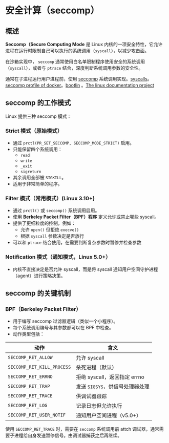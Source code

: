 # 安全计算（seccomp）

## 概述

**Seccomp（Secure Computing Mode** 是 Linux 内核的一项安全特性，它允许进程在运行时限制自己可以执行的系统调用（`syscall`），以减少攻击面。

在沙箱实现中， `seccomp` 通常使用白名单限制程序使用安全的系统调用（`syscall`），或者与 `ptrace` 结合，深度判断系统调用参数的安全性。

通常在子进程运行用户进程前，使用 [seccomp](https://man7.org/linux/man-pages/man2/seccomp.2.html) 系统调用实现。[syscalls](https://man7.org/linux/man-pages/man2/syscalls.2.html)。[seccomp profile of docker](https://github.com/moby/moby/blob/master/profiles/seccomp/default.json)。[bootlin](https://bootlin.com) 。[The linux documentation project](https://tldp.org/guides.html)

## seccomp 的工作模式

Linux 提供三种 seccomp 模式：

### **Strict 模式（原始模式）**

- 通过 `prctl(PR_SET_SECCOMP, SECCOMP_MODE_STRICT)` 启用。
- 只能保留四个系统调用：
  - `read`
  - `write`
  - `_exit`
  - `sigreturn`
- 其余调用全部被 `SIGKILL`。
- 适用于非常简单的程序。

### **Filter 模式（常用模式）(Linux 3.10+)**

- 通过 `prctl()` 或 `seccomp()` 系统调用启用。
- 使用 **Berkeley Packet Filter（BPF）程序** 定义允许或禁止哪些 syscall。
- 提供了更细粒度的控制，例如：
  - 允许 `open()` 但拒绝 `execve()`
  - 根据 `syscall` 参数决定是否放行
- 可以和 `ptrace` 结合使用，在需要判断复杂参数时暂停并检查参数

### **Notification 模式（通知模式，Linux 5.0+）**

- 内核不直接决定是否允许 syscall，而是将 syscall 通知用户空间守护进程（agent）进行策略决策。

## seccomp 的关键机制

### BPF（Berkeley Packet Filter）

- 用于编写 seccomp 过滤器逻辑（类似一个小程序）。
- 每个系统调用编号与其参数都可以在 BPF 中检查。
- 动作类型包括：

| 动作                         | 含义                    |
| -------------------------- | --------------------- |
| `SECCOMP_RET_ALLOW`        | 允许 syscall            |
| `SECCOMP_RET_KILL_PROCESS` | 杀死进程（默认）              |
| `SECCOMP_RET_ERRNO`        | 拒绝 syscall，返回指定 errno |
| `SECCOMP_RET_TRAP`         | 发送 `SIGSYS`，供信号处理器处理  |
| `SECCOMP_RET_TRACE`        | 供调试器跟踪                |
| `SECCOMP_RET_LOG`          | 记录日志但允许执行             |
| `SECCOMP_RET_USER_NOTIF`   | 通知用户空间进程（v5.0+）       |

使用 `SECCOMP_RET_TRACE` 时，需要在 `seccomp` 系统调用前 attch 调试器，通常需要子进程给自身发送暂停信号。由调试器捕获之后再继续。

